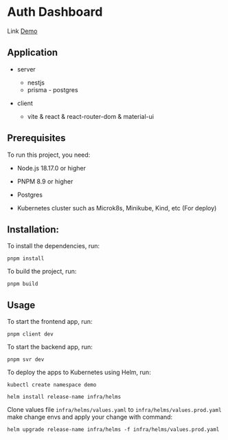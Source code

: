 # Auth Dashboard

Link [Demo](https://demo.draweditor.com)

## Application

- server

  - nestjs
  - prisma - postgres

- client
  - vite & react & react-router-dom & material-ui

## Prerequisites

To run this project, you need:

- Node.js 18.17.0 or higher

- PNPM 8.9 or higher

- Postgres

- Kubernetes cluster such as Microk8s, Minikube, Kind, etc (For deploy)

## Installation:

To install the dependencies, run:

`pnpm install`

To build the project, run:

`pnpm build`

## Usage

To start the frontend app, run:

`pnpm client dev`

To start the backend app, run:

`pnpm svr dev`

To deploy the apps to Kubernetes using Helm, run:

`kubectl create namespace demo`

`helm install release-name infra/helms`

Clone values file `infra/helms/values.yaml` to `infra/helms/values.prod.yaml` make change envs and apply your change with command:

`helm upgrade release-name infra/helms -f infra/helms/values.prod.yaml`

